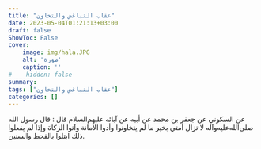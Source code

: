 ```yaml
---
title: "عقاب التباغض والتخاون"
date: 2023-05-04T01:21:13+03:00
draft: false
ShowToc: False
cover:
    image: img/hala.JPG
    alt: 'صورة'
    caption: ''
#    hidden: false
summary: 
tags: ["عقاب التباغض والتخاون"]
categories: []
---
```

عن
السكوني عن جعفر بن محمد عن أبيه عن آبائه عليهم‌السلام قال : قال
رسول الله صلى‌الله‌عليه‌وآله لا تزال أمتي بخير ما لم يتخاونوا وأدوا الأمانة وآتوا الزكاة
وإذا لم يفعلوا ذلك ابتلوا بالقحط والسنين.

